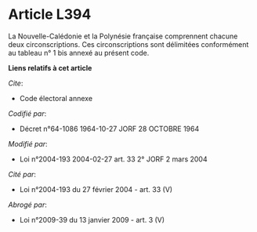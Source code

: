 # Article L394

La Nouvelle-Calédonie et la Polynésie française comprennent chacune deux circonscriptions. Ces circonscriptions sont
délimitées conformément au tableau n° 1 bis annexé au présent code.

**Liens relatifs à cet article**

_Cite_:

  - Code électoral annexe

_Codifié par_:

  - Décret n°64-1086 1964-10-27 JORF 28 OCTOBRE 1964

_Modifié par_:

  - Loi n°2004-193 2004-02-27 art. 33 2° JORF 2 mars 2004

_Cité par_:

  - Loi n°2004-193 du 27 février 2004 - art. 33 (V)

_Abrogé par_:

  - Loi n°2009-39 du 13 janvier 2009 - art. 3 (V)
